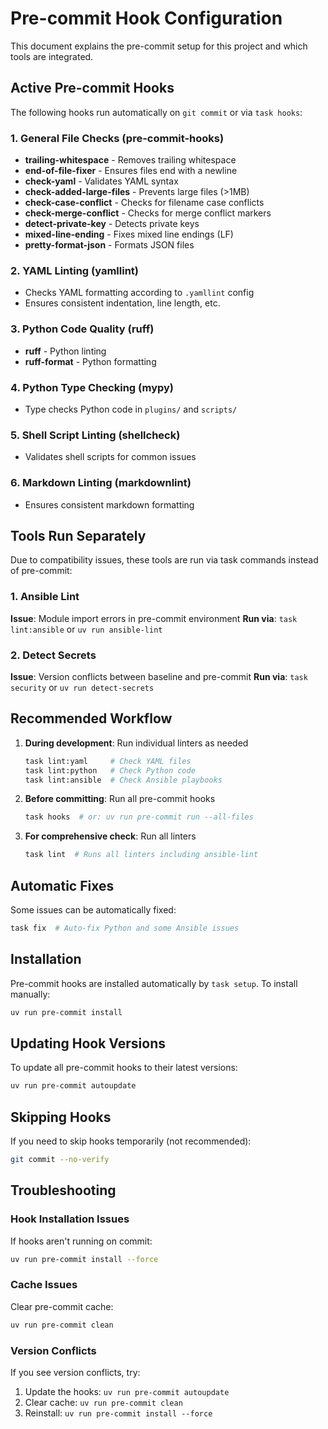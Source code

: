 # Pre-commit Hook Configuration

This document explains the pre-commit setup for this project and which tools are integrated.

## Active Pre-commit Hooks

The following hooks run automatically on `git commit` or via `task hooks`:

### 1. General File Checks (pre-commit-hooks)

- **trailing-whitespace** - Removes trailing whitespace
- **end-of-file-fixer** - Ensures files end with a newline
- **check-yaml** - Validates YAML syntax
- **check-added-large-files** - Prevents large files (>1MB)
- **check-case-conflict** - Checks for filename case conflicts
- **check-merge-conflict** - Checks for merge conflict markers
- **detect-private-key** - Detects private keys
- **mixed-line-ending** - Fixes mixed line endings (LF)
- **pretty-format-json** - Formats JSON files

### 2. YAML Linting (yamllint)

- Checks YAML formatting according to `.yamllint` config
- Ensures consistent indentation, line length, etc.

### 3. Python Code Quality (ruff)

- **ruff** - Python linting
- **ruff-format** - Python formatting

### 4. Python Type Checking (mypy)

- Type checks Python code in `plugins/` and `scripts/`

### 5. Shell Script Linting (shellcheck)

- Validates shell scripts for common issues

### 6. Markdown Linting (markdownlint)

- Ensures consistent markdown formatting

## Tools Run Separately

Due to compatibility issues, these tools are run via task commands instead of pre-commit:

### 1. Ansible Lint

**Issue**: Module import errors in pre-commit environment
**Run via**: `task lint:ansible` or `uv run ansible-lint`

### 2. Detect Secrets

**Issue**: Version conflicts between baseline and pre-commit
**Run via**: `task security` or `uv run detect-secrets`

## Recommended Workflow

1. **During development**: Run individual linters as needed

   ```bash
   task lint:yaml     # Check YAML files
   task lint:python   # Check Python code
   task lint:ansible  # Check Ansible playbooks
   ```

2. **Before committing**: Run all pre-commit hooks

   ```bash
   task hooks  # or: uv run pre-commit run --all-files
   ```

3. **For comprehensive check**: Run all linters

   ```bash
   task lint  # Runs all linters including ansible-lint
   ```

## Automatic Fixes

Some issues can be automatically fixed:

```bash
task fix  # Auto-fix Python and some Ansible issues
```

## Installation

Pre-commit hooks are installed automatically by `task setup`. To install manually:

```bash
uv run pre-commit install
```

## Updating Hook Versions

To update all pre-commit hooks to their latest versions:

```bash
uv run pre-commit autoupdate
```

## Skipping Hooks

If you need to skip hooks temporarily (not recommended):

```bash
git commit --no-verify
```

## Troubleshooting

### Hook Installation Issues

If hooks aren't running on commit:

```bash
uv run pre-commit install --force
```

### Cache Issues

Clear pre-commit cache:

```bash
uv run pre-commit clean
```

### Version Conflicts

If you see version conflicts, try:

1. Update the hooks: `uv run pre-commit autoupdate`
2. Clear cache: `uv run pre-commit clean`
3. Reinstall: `uv run pre-commit install --force`
